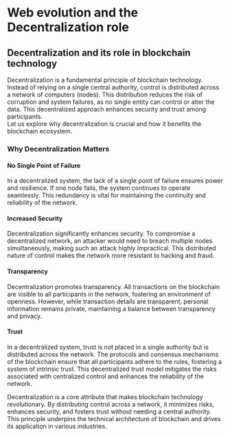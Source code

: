 # Web evolution and the Decentralization role

## Decentralization and its role in blockchain technology

Decentralization is a fundamental principle of blockchain technology. Instead of relying on a single central authority, control is distributed across a network of computers (nodes). This distribution reduces the risk of corruption and system failures, as no single entity can control or alter the data. This decentralized approach enhances security and trust among participants.  
Let us explore why decentralization is crucial and how it benefits the blockchain ecosystem.

### Why Decentralization Matters

#### No Single Point of Failure

In a decentralized system, the lack of a single point of failure ensures power and resilience. If one node fails, the system continues to operate seamlessly. This redundancy is vital for maintaining the continuity and reliability of the network.

#### Increased Security

Decentralization significantly enhances security. To compromise a decentralized network, an attacker would need to breach multiple nodes simultaneously, making such an attack highly impractical. This distributed nature of control makes the network more resistant to hacking and fraud.

#### Transparency

Decentralization promotes transparency. All transactions on the blockchain are visible to all participants in the network, fostering an environment of openness. However, while transaction details are transparent, personal information remains private, maintaining a balance between transparency and privacy.

#### Trust

In a decentralized system, trust is not placed in a single authority but is distributed across the network. The protocols and consensus mechanisms of the blockchain ensure that all participants adhere to the rules, fostering a system of intrinsic trust. This decentralized trust model mitigates the risks associated with centralized control and enhances the reliability of the network.

Decentralization is a core attribute that makes blockchain technology revolutionary. By distributing control across a network, it minimizes risks, enhances security, and fosters trust without needing a central authority. This principle underpins the technical architecture of blockchain and drives its application in various industries.
